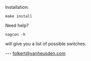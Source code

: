 Installation:

    make install

Need help?

    nagcon -h

will give you a list of possible switches.


--- folkert@vanheusden.com
